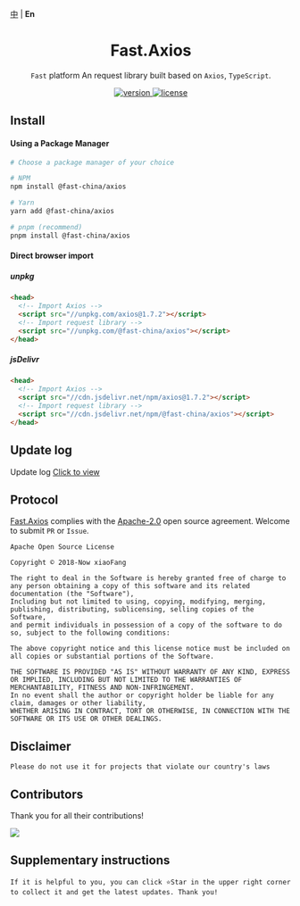 [中](https://gitee.com/China-xiaoFang/fast.axios) | **En**

<h1 align="center">Fast.Axios</h1>

<p align="center">
  <code>Fast</code> platform An request library built based on <code>Axios</code>, <code>TypeScript</code>.
</p>

<p align="center">
  <a href="https://www.npmjs.com/package/@fast-china/axios">
    <img src="https://img.shields.io/npm/v/@fast-china/axios?color=orange&label=" alt="version" />
  </a>
  <a href="https://gitee.com/China-xiaoFang/fast.axios/blob/master/LICENSE">
    <img src="https://img.shields.io/npm/l/@fast-china/axios" alt="license" />
  </a>
</p>

## Install

#### Using a Package Manager

```sh
# Choose a package manager of your choice

# NPM
npm install @fast-china/axios

# Yarn
yarn add @fast-china/axios

# pnpm (recommend)
pnpm install @fast-china/axios
```

#### Direct browser import

##### unpkg

```html
<head>
  <!-- Import Axios -->
  <script src="//unpkg.com/axios@1.7.2"></script>
  <!-- Import request library -->
  <script src="//unpkg.com/@fast-china/axios"></script>
</head>
```

##### jsDelivr

```html
<head>
  <!-- Import Axios -->
  <script src="//cdn.jsdelivr.net/npm/axios@1.7.2"></script>
  <!-- Import request library -->
  <script src="//cdn.jsdelivr.net/npm/@fast-china/axios"></script>
</head>
```

## Update log

Update log [Click to view](https://gitee.com/China-xiaoFang/fast.axios/commits/master)

## Protocol

[Fast.Axios](https://gitee.com/China-xiaoFang/fast.axios) complies with the [Apache-2.0](https://gitee.com/China-xiaoFang/fast.axios/blob/master/LICENSE) open source agreement. Welcome to submit `PR` or `Issue`.

```
Apache Open Source License

Copyright © 2018-Now xiaoFang

The right to deal in the Software is hereby granted free of charge to any person obtaining a copy of this software and its related documentation (the "Software"),
Including but not limited to using, copying, modifying, merging, publishing, distributing, sublicensing, selling copies of the Software,
and permit individuals in possession of a copy of the software to do so, subject to the following conditions:

The above copyright notice and this license notice must be included on all copies or substantial portions of the Software.

THE SOFTWARE IS PROVIDED "AS IS" WITHOUT WARRANTY OF ANY KIND, EXPRESS OR IMPLIED, INCLUDING BUT NOT LIMITED TO THE WARRANTIES OF MERCHANTABILITY, FITNESS AND NON-INFRINGEMENT.
In no event shall the author or copyright holder be liable for any claim, damages or other liability,
WHETHER ARISING IN CONTRACT, TORT OR OTHERWISE, IN CONNECTION WITH THE SOFTWARE OR ITS USE OR OTHER DEALINGS.
```

## Disclaimer

```
Please do not use it for projects that violate our country's laws
```

## Contributors

Thank you for all their contributions!

<a href="https://github.com/China-xiaoFang/Fast.Axios/graphs/contributors">
  <img src="https://contrib.rocks/image?repo=China-xiaoFang/Fast.Axios" />
</a>

## Supplementary instructions

```
If it is helpful to you, you can click ⭐Star in the upper right corner to collect it and get the latest updates. Thank you!
```
